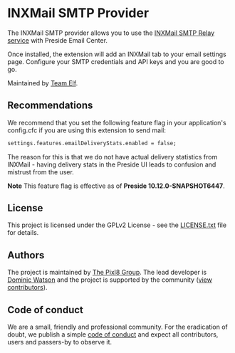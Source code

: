 # INXMail SMTP Provider

The INXMail SMTP provider allows you to use the [INXMail SMTP Relay service](https://www.inxmail.com/products/mail-relay) with Preside Email Center.

Once installed, the extension will add an INXMail tab to your email settings page. Configure your SMTP credentials and API keys and you are good to go.

Maintained by [Team Elf](https://mis.pixl8.cloud/mis/wikispace/team-elf/).

## Recommendations

We recommend that you set the following feature flag in your application's config.cfc if you are using this extension to send mail:

```cfc
settings.features.emailDeliveryStats.enabled = false;
```

The reason for this is that we do not have actual delivery statistics from INXMail - having delivery stats in the Preside UI leads to confusion and mistrust from the user.

**Note** This feature flag is effective as of **Preside 10.12.0-SNAPSHOT6447**.

## License

This project is licensed under the GPLv2 License - see the [LICENSE.txt](https://github.com/pixl8/preside-ext-inxmail/blob/stable/LICENSE.txt) file for details.

## Authors

The project is maintained by [The Pixl8 Group](https://www.pixl8.co.uk). The lead developer is [Dominic Watson](https://github.com/DominicWatson) and the project is supported by the community ([view contributors](https://github.com/pixl8/preside-ext-inxmail/graphs/contributors)).

## Code of conduct

We are a small, friendly and professional community. For the eradication of doubt, we publish a simple [code of conduct](https://github.com/pixl8/preside-ext-inxmail/blob/stable/CODE_OF_CONDUCT.md) and expect all contributors, users and passers-by to observe it.